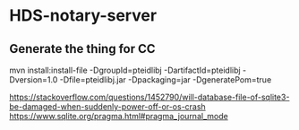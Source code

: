 # HDS-notary-server

## Generate the thing for CC
mvn install:install-file -DgroupId=pteidlibj -DartifactId=pteidlibj -Dversion=1.0 -Dfile=pteidlibj.jar -Dpackaging=jar -DgeneratePom=true

https://stackoverflow.com/questions/1452790/will-database-file-of-sqlite3-be-damaged-when-suddenly-power-off-or-os-crash
https://www.sqlite.org/pragma.html#pragma_journal_mode
